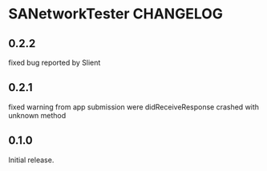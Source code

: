 # SANetworkTester CHANGELOG

## 0.2.2
fixed bug reported by Slient

## 0.2.1
fixed warning from app submission were didReceiveResponse crashed with unknown method

## 0.1.0

Initial release.
